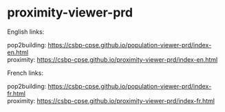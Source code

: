 # proximity-viewer-prd

English links: 

   pop2building: https://csbp-cpse.github.io/population-viewer-prd/index-en.html<br>
   proximity: https://csbp-cpse.github.io/proximity-viewer-prd/index-en.html

French links: 

   pop2building: https://csbp-cpse.github.io/population-viewer-prd/index-fr.html<br>
   proximity: https://csbp-cpse.github.io/proximity-viewer-prd/index-fr.html
